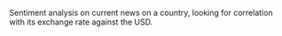 

Sentiment analysis on current news on a country, looking for correlation with its exchange rate against the USD.

